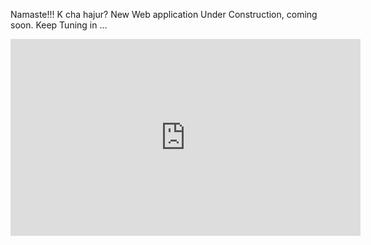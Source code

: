 
Namaste!!!
K cha hajur? New Web application Under Construction,
coming soon. Keep Tuning in ...

<iframe width="560" height="315" src="https://www.youtube.com/embed/fpp89xquBSY" frameborder="0" allow="accelerometer; autoplay; encrypted-media; gyroscope; picture-in-picture" allowfullscreen></iframe>
